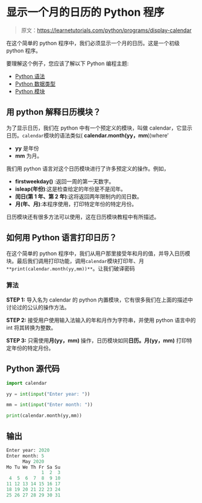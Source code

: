 # 显示一个月的日历的 Python 程序

> 原文：<https://learnetutorials.com/python/programs/display-calendar>

在这个简单的 python 程序中，我们必须显示一个月的日历。这是一个初级 python 程序。

要理解这个例子，您应该了解以下 Python 编程主题:

*   [Python 语法](../../python/syntax-comments "Python Syntax")
*   [Python 数据类型](../../python/python-datatypes "Datatypes in Python")
*   [Python 模块](../../python/python-modules-packages "Python Modules")

## 用 python 解释日历模块？

为了显示日历，我们在 python 中有一个预定义的模块，叫做 calendar，它显示日历。`calendar`模块的语法类似( **calendar.month(yy，mm**))where’

*   **yy** 是年份
*   **mm** 为月。

我们用 python 语言对这个日历模块进行了许多预定义的操作。例如，

*   **firstweekday()** :返回一周的第一天数字。
*   **isleap(年份)**:这是检查给定的年份是不是闰年。
*   **闰日(第 1 年、第 2 年)**:这将返回两年限制内的闰日数。
*   **月(年、月)**:本程序使用，打印特定年份的特定月份。

日历模块还有很多方法可以使用，这在日历模块教程中有所描述。

## 如何用 Python 语言打印日历？

在这个简单的 python 程序中，我们从用户那里接受年和月的值，并导入日历模块。最后我们调用打印功能，调用`calendar`模块打印年、月`**print(calendar.month(yy,mm))**`。让我们破译密码

### 算法

**STEP 1:** 导入名为 calendar 的 python 内置模块，它有很多我们在上面的描述中讨论过的公认的操作方法。

**STEP 2:** 接受用户使用输入法输入的年和月作为字符串，并使用 python 语言中的 int 将其转换为整数。

**STEP 3:** 只需使用**月(yy，mm)** 操作，日历模块如同**日历。月(yy，mm)** 打印特定年份的特定月份。

## Python 源代码

```py
import calendar  

yy = int(input("Enter year: "))  

mm = int(input("Enter month: "))  

print(calendar.month(yy,mm))

```

## 输出

```py
Enter year: 2020
Enter month: 5
      May 2020
Mo Tu We Th Fr Sa Su
             1  2  3
 4  5  6  7  8  9 10
11 12 13 14 15 16 17
18 19 20 21 22 23 24
25 26 27 28 29 30 31
```